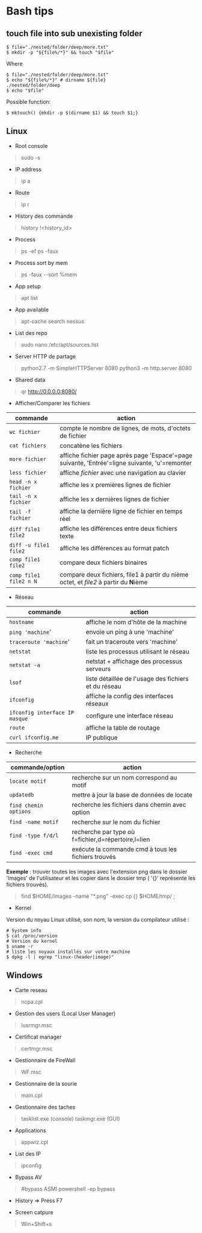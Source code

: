 # Bash tips

## touch file into sub unexisting folder

```shell
$ file="./nested/folder/deep/more.txt"
$ mkdir -p "${file%/*}" && touch "$file"
```

Where

```shell
$ file="./nested/folder/deep/more.txt"
$ echo "${file%/*}" # dirname ${file}
./nested/folder/deep
$ echo "$file"
```

Possible function: 

```shell
$ mktouch() {mkdir -p $(dirname $1) && touch $1;}
```

## Linux

- Root console
> sudo -s

- IP address
> ip a

- Route

> ip r

- History des commande
> history
> !<history_id>

- Process 
> ps -ef
> ps -faux

- Process sort by mem 
> ps -faux --sort %mem

- App setup
> apt list

- App available
> apt-cache search nessus

- List des repo
> sudo nano /etc/apt/sources.list

- Server HTTP de partage 
> python2.7 -m SimpleHTTPServer 8080
> python3 -m http.server 8080

- Shared data
> qr http://0.0.0.0:8080/



- Afficher/Comparer les fichiers

| commande | action |
| ---|---|
| `wc fichier`            | compte le nombre de lignes, de mots, d'octets de fichier
| `cat fichiers`          | concatène les fichiers
| `more fichier`          | affiche fichier page après page 'Espace'=page suivante, 'Entrée'=ligne suivante, 'u'=remonter
| `less fichier`          | affiche *fichier* avec une navigation au clavier
| `head -n x fichier`     | affiche les x premières lignes de fichier
| `tail -n x fichier`     | affiche les x dernières lignes de fichier
| `tail -f fichier`       | affiche la dernière ligne de fichier en temps réel
| `diff file1 file2`      | affiche les différences entre deux fichiers texte
| `diff -u file1 file2`   | affiche les différences au format patch
| `comp file1 file2`      | compare deux fichiers binaires
| `comp file1 file2 n N`  | compare deux fichiers, file1 à partir du nième octet, et *file2* à partir du **N**ième

- Réseau

| commande | action
|---|---|
| `hostname`                      | affiche le nom d'hôte de la machine
| `ping 'machine`'                | envoie un ping à une 'machine'
| `traceroute 'machine`'          | fait un traceroute vers 'machine'
| `netstat`                       | liste les processus utilisant le réseau
| `netstat -a`                    | netstat + affichage des processus serveurs
| `lsof`                          | liste détaillée de l'usage des fichiers et du réseau
| `ifconfig`                      | affiche la config des interfaces réseaux
| `ifconfig interface IP masque`  | configure une interface réseau
| `route`                         | affiche la table de routage
| `curl ifconfig.me`              | IP publique

- Recherche

| commande/option | action
|---|---|
| `locate motif`| recherche sur un nom correspond au motif
| `updatedb`| mettre à jour la base de données de locate
| `find chemin options`| recherche les fichiers dans chemin avec option
| `find -name motif`| recherche sur le nom du fichier
| `find -type f/d/l`| recherche par type où f=fichier,d=répertoire,l=lien
| `find -exec cmd`| exécute la commande cmd à tous les fichiers trouvés

**Exemple** : trouver toutes les images avec l'extension png dans le dossier 'Images' de l'utilisateur et les copier dans le dossier tmp ( '{}' représente les fichiers trouvés).

> find $HOME/Images -name "*.png" -exec cp {} $HOME/tmp/ \;

- Kernel

Version du noyau Linux utilisé, son nom, la version du compilateur utilisé :

```shell
# System info
$ cat /proc/version
# Version du kernel
$ uname -r
# liste les noyaux installés sur votre machine
$ dpkg -l | egrep "linux-(header|image)"
```

## Windows

- Carte reseau
> ncpa.cpl

- Gestion des users (Local User Manager)
> lusrmgr.msc

- Certificat manager 
> certmgr.msc

- Gestionnaire de FireWall
> WF.msc

- Gestionnaire de la sourie
> main.cpl

- Gestionnaire des taches
> tasklist.exe (console)
> taskmgr.exe (GUI)

- Applications
> appwiz.cpl

- List des IP
> ipconfig

- Bypass AV
> #bypass ASMI
> powershell -ep bypass

- History
=> Press F7
    
- Screen catpure
> Win+Shift+s